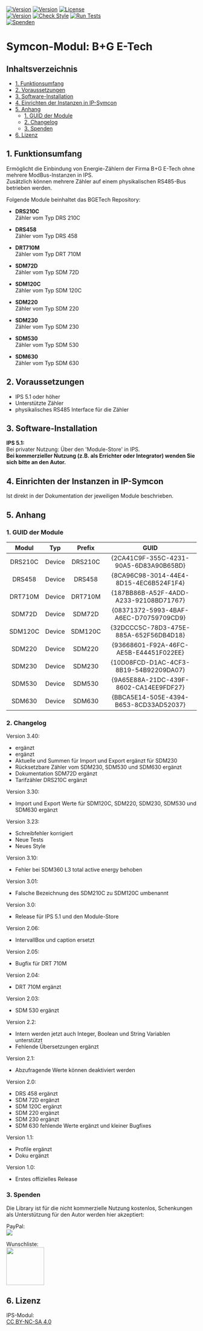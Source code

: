 [![Version](https://img.shields.io/badge/Symcon-PHPModul-red.svg)](https://www.symcon.de/service/dokumentation/entwicklerbereich/sdk-tools/sdk-php/)
[![Version](https://img.shields.io/badge/Modul%20Version-3.40-blue.svg)](https://community.symcon.de/t/modul-alle-modbus-zaehler-von-b-g-e-tech/45290)
[![License](https://img.shields.io/badge/License-CC%20BY--NC--SA%204.0-green.svg)](https://creativecommons.org/licenses/by-nc-sa/4.0/)  
[![Version](https://img.shields.io/badge/Symcon%20Version-5.1%20%3E-green.svg)](https://www.symcon.de/service/dokumentation/installation/migrationen/v50-v51-q2-2019/)
[![Check Style](https://github.com/Nall-chan/BGETech/workflows/Check%20Style/badge.svg)](https://github.com/Nall-chan/BGETech/actions) 
[![Run Tests](https://github.com/Nall-chan/BGETech/workflows/Run%20Tests/badge.svg)](https://github.com/Nall-chan/BGETech/actions)  
[![Spenden](https://www.paypalobjects.com/de_DE/DE/i/btn/btn_donate_SM.gif)](#2-spenden)    


# Symcon-Modul: B+G E-Tech <!-- omit in toc -->  

## Inhaltsverzeichnis <!-- omit in toc -->

- [1. Funktionsumfang](#1-funktionsumfang)
- [2. Voraussetzungen](#2-voraussetzungen)
- [3. Software-Installation](#3-software-installation)
- [4. Einrichten der Instanzen in IP-Symcon](#4-einrichten-der-instanzen-in-ip-symcon)
- [5. Anhang](#5-anhang)
  - [1. GUID der Module](#1-guid-der-module)
  - [2. Changelog](#2-changelog)
  - [3. Spenden](#3-spenden)
- [6. Lizenz](#6-lizenz)

## 1. Funktionsumfang

Ermöglicht die Einbindung von Energie-Zählern der Firma B+G E-Tech
ohne mehrere ModBus-Instanzen in IPS.  
Zusätzlich können mehrere Zähler auf einem physikalischen RS485-Bus
betrieben werden.  

Folgende Module beinhaltet das BGETech Repository:

- __DRS210C__  
	Zähler vom Typ DRS 210C  

- __DRS458__  
	Zähler vom Typ DRS 458  

- __DRT710M__  
	Zähler vom Typ DRT 710M  

- __SDM72D__   
	Zähler vom Typ SDM 72D

- __SDM120C__   
	Zähler vom Typ SDM 120C

- __SDM220__   
	Zähler vom Typ SDM 220  

- __SDM230__   
	Zähler vom Typ SDM 230  

- __SDM530__   
	Zähler vom Typ SDM 530 

- __SDM630__   
	Zähler vom Typ SDM 630  

## 2. Voraussetzungen

 - IPS 5.1 oder höher  
 - Unterstützte Zähler  
 - physikalisches RS485 Interface für die Zähler  

## 3. Software-Installation

**IPS 5.1:**  
   Bei privater Nutzung:
     Über den 'Module-Store' in IPS.  
   **Bei kommerzieller Nutzung (z.B. als Errichter oder Integrator) wenden Sie sich bitte an den Autor.**  

## 4. Einrichten der Instanzen in IP-Symcon

Ist direkt in der Dokumentation der jeweiligen Module beschrieben.  

## 5. Anhang

###  1. GUID der Module

 
|  Modul  |  Typ   | Prefix  |                  GUID                  |
| :-----: | :----: | :-----: | :------------------------------------: |
| DRS210C | Device | DRS210C | {2CA41C9F-355C-4231-90A5-6D83A90B65BD} |
| DRS458  | Device | DRS458  | {8CA96C98-3014-44E4-8D15-4EC6B524F1F4} |
| DRT710M | Device | DRT710M | {187BB86B-A52F-4ADD-A233-92108BD71767} |
| SDM72D  | Device | SDM72D  | {08371372-5993-4BAF-A6EC-D70759709CD9} |
| SDM120C | Device | SDM120C | {32DCCC5C-78D3-475E-885A-652F56DB4D18} |
| SDM220  | Device | SDM220  | {93668601-F92A-46FC-AE5B-E44451F022EE} |
| SDM230  | Device | SDM230  | {10D08FCD-D1AC-4CF3-8B19-54B92209DA07} |
| SDM530  | Device | SDM530  | {9A65E88A-21DC-439F-8602-CA14EE9FDF27} |
| SDM630  | Device | SDM630  | {BBCA5E14-505E-4394-B653-8CD33AD52037} |


### 2. Changelog

Version 3.40:  
 -  ergänzt  
 -  ergänzt  
 -  Aktuelle und Summen für Import und Export ergänzt für SDM230
 -  Rücksetzbare Zähler vom SDM230, SDM530 und SDM630 ergänzt
 -  Dokumentation SDM72D ergänzt
 -  Tarifzähler DRS210C ergänzt

Version 3.30:  
 - Import und Export Werte für SDM120C, SDM220, SDM230, SDM530 und SDM630 ergänzt

Version 3.23:  
 - Schreibfehler korrigiert  
 - Neue Tests  
 - Neues Style  

Version 3.10:
 - Fehler bei SDM360 L3 total active energy behoben  

Version 3.01:  
 - Falsche Bezeichnung des SDM210C zu SDM120C umbenannt  

Version 3.0:  
 - Release für IPS 5.1 und den Module-Store  

Version 2.06:  
 - IntervallBox und caption ersetzt  

Version 2.05:  
 - Bugfix für DRT 710M  

Version 2.04:  
 - DRT 710M ergänzt  

Version 2.03:  
 - SDM 530 ergänzt  

Version 2.2:  
 - Intern werden jetzt auch Integer, Boolean und String Variablen unterstützt  
 - Fehlende Übersetzungen ergänzt  

Version 2.1:  
 - Abzufragende Werte können deaktiviert werden  

Version 2.0:  
 - DRS 458 ergänzt  
 - SDM 72D ergänzt  
 - SDM 120C ergänzt  
 - SDM 220 ergänzt  
 - SDM 230 ergänzt  
 - SDM 630 fehlende Werte ergänzt und kleiner Bugfixes  

Version 1.1:  
 - Profile ergänzt  
 - Doku ergänzt  

Version 1.0:  
 - Erstes offizielles Release  

### 3. Spenden  
  
  Die Library ist für die nicht kommerzielle Nutzung kostenlos, Schenkungen als Unterstützung für den Autor werden hier akzeptiert:  

  PayPal:  
<a href="https://www.paypal.com/donate?hosted_button_id=G2SLW2MEMQZH2" target="_blank"><img src="https://www.paypalobjects.com/de_DE/DE/i/btn/btn_donate_LG.gif" border="0" /></a>  

  Wunschliste:  
<a href="https://www.amazon.de/hz/wishlist/ls/YU4AI9AQT9F?ref_=wl_share" target="_blank"><img src="https://upload.wikimedia.org/wikipedia/commons/4/4a/Amazon_icon.svg" border="0" width="100"/></a>  

## 6. Lizenz

  IPS-Modul:  
  [CC BY-NC-SA 4.0](https://creativecommons.org/licenses/by-nc-sa/4.0/)  
 

